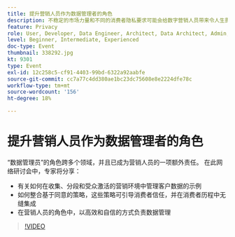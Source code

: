 ```yaml
---
title: 提升营销人员作为数据管理者的角色
description: 不稳定的市场力量和不同的消费者隐私要求可能会给数字营销人员带来令人生畏的情况。为了让营销活动保持在法规的正确方面，营销团队需要其IT对应部门拥有一个简化的流程，以便在未来为数据治理过程提供防范 — 在理想情况下，该流程可让每个人都能够遵循并强制实施消费者数据负责任使用规则。 听取 Adobe和 Scotiabank Digital 讲述关于负责任的数据管理的重要注意事项。
feature: Privacy
role: User, Developer, Data Engineer, Architect, Data Architect, Admin, Leader
level: Beginner, Intermediate, Experienced
doc-type: Event
thumbnail: 338292.jpg
kt: 9301
type: Event
exl-id: 12c258c5-cf91-4403-99bd-6322a92aabfe
source-git-commit: cc7a77c4dd380ae1bc23dc75608e8e2224dfe78c
workflow-type: tm+mt
source-wordcount: '156'
ht-degree: 18%

---
```


# 提升营销人员作为数据管理者的角色

“数据管理员”的角色跨多个领域，并且已成为营销人员的一项额外责任。 在此网络研讨会中，专家将分享：

* 有关如何在收集、分段和受众激活的营销环境中管理客户数据的示例
* 如何整合基于同意的策略，这些策略可引导消费者信任，并在消费者历程中无缝集成
* 在营销人员的角色中，以高效和自信的方式负责数据管理

>[!VIDEO](https://video.tv.adobe.com/v/338292/?quality=12&learn=on)
